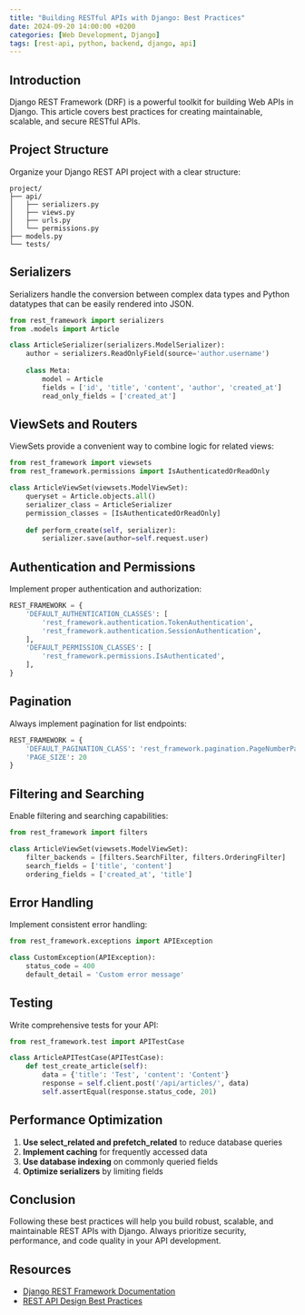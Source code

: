 ```yaml
---
title: "Building RESTful APIs with Django: Best Practices"
date: 2024-09-20 14:00:00 +0200
categories: [Web Development, Django]
tags: [rest-api, python, backend, django, api]
---
```


## Introduction

Django REST Framework (DRF) is a powerful toolkit for building Web APIs in Django. This article covers best practices for creating maintainable, scalable, and secure RESTful APIs.

## Project Structure

Organize your Django REST API project with a clear structure:

```
project/
├── api/
│   ├── serializers.py
│   ├── views.py
│   ├── urls.py
│   └── permissions.py
├── models.py
└── tests/
```

## Serializers

Serializers handle the conversion between complex data types and Python datatypes that can be easily rendered into JSON.

```python
from rest_framework import serializers
from .models import Article

class ArticleSerializer(serializers.ModelSerializer):
    author = serializers.ReadOnlyField(source='author.username')
    
    class Meta:
        model = Article
        fields = ['id', 'title', 'content', 'author', 'created_at']
        read_only_fields = ['created_at']
```

## ViewSets and Routers

ViewSets provide a convenient way to combine logic for related views:

```python
from rest_framework import viewsets
from rest_framework.permissions import IsAuthenticatedOrReadOnly

class ArticleViewSet(viewsets.ModelViewSet):
    queryset = Article.objects.all()
    serializer_class = ArticleSerializer
    permission_classes = [IsAuthenticatedOrReadOnly]
    
    def perform_create(self, serializer):
        serializer.save(author=self.request.user)
```

## Authentication and Permissions

Implement proper authentication and authorization:

```python
REST_FRAMEWORK = {
    'DEFAULT_AUTHENTICATION_CLASSES': [
        'rest_framework.authentication.TokenAuthentication',
        'rest_framework.authentication.SessionAuthentication',
    ],
    'DEFAULT_PERMISSION_CLASSES': [
        'rest_framework.permissions.IsAuthenticated',
    ],
}
```

## Pagination

Always implement pagination for list endpoints:

```python
REST_FRAMEWORK = {
    'DEFAULT_PAGINATION_CLASS': 'rest_framework.pagination.PageNumberPagination',
    'PAGE_SIZE': 20
}
```

## Filtering and Searching

Enable filtering and searching capabilities:

```python
from rest_framework import filters

class ArticleViewSet(viewsets.ModelViewSet):
    filter_backends = [filters.SearchFilter, filters.OrderingFilter]
    search_fields = ['title', 'content']
    ordering_fields = ['created_at', 'title']
```

## Error Handling

Implement consistent error handling:

```python
from rest_framework.exceptions import APIException

class CustomException(APIException):
    status_code = 400
    default_detail = 'Custom error message'
```

## Testing

Write comprehensive tests for your API:

```python
from rest_framework.test import APITestCase

class ArticleAPITestCase(APITestCase):
    def test_create_article(self):
        data = {'title': 'Test', 'content': 'Content'}
        response = self.client.post('/api/articles/', data)
        self.assertEqual(response.status_code, 201)
```

## Performance Optimization

1. **Use select_related and prefetch_related** to reduce database queries
2. **Implement caching** for frequently accessed data
3. **Use database indexing** on commonly queried fields
4. **Optimize serializers** by limiting fields

## Conclusion

Following these best practices will help you build robust, scalable, and maintainable REST APIs with Django. Always prioritize security, performance, and code quality in your API development.

## Resources

- [Django REST Framework Documentation](https://www.django-rest-framework.org/)
- [REST API Design Best Practices](https://restfulapi.net/)
